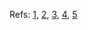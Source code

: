 

Refs: [1](https://rpg.ifi.uzh.ch/docs/VO_Part_I_Scaramuzza.pdf), [2](https://rpg.ifi.uzh.ch/docs/VO_Part_II_Scaramuzza.pdf), [3](https://rpg.ifi.uzh.ch/docs/Visual_Odometry_Tutorial.pdf), [4](https://github.com/alishobeiri/Monocular-Video-Odometery), [5](https://avisingh599.github.io/vision/monocular-vo/)
